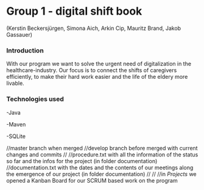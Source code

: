 # Group 1 - digital shift book
(Kerstin Beckersjürgen, Simona Aich, Arkin Cip, Mauritz Brand, Jakob Gassauer)

### Introduction
With our program we want to solve the urgent need of digitalization in the healthcare-industry. Our focus is to connect the shifts of caregivers efficiently, to make their hard work easier and the life of the eldery more livable.

### Technologies used
-Java

-Maven

-SQLite













//master branch when merged
//develop branch before merged with current changes and commits
//
//procedure.txt with all the information of the status so far and the infos for the project (in folder documentation)
//documentation.txt with the dates and the contents of our meetings along the emergence of our project (in folder documentation)
//
//
//in *Projects* we opened a Kanban Board for our SCRUM based work on the program

